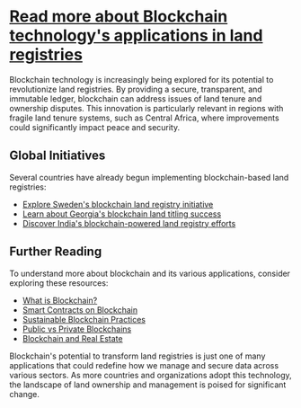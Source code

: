 # [Read more about Blockchain technology's applications in land registries](https://www.coindesk.com/markets/2021/03/22/is-blockchain-the-answer-to-fragile-land-tenure-how-improvements-in-central-africa-could-impact-peace-and-security/)

Blockchain technology is increasingly being explored for its potential to revolutionize land registries. By providing a secure, transparent, and immutable ledger, blockchain can address issues of land tenure and ownership disputes. This innovation is particularly relevant in regions with fragile land tenure systems, such as Central Africa, where improvements could significantly impact peace and security.

## Global Initiatives

Several countries have already begun implementing blockchain-based land registries:

- [Explore Sweden's blockchain land registry initiative](https://www.worldbank.org/en/news/feature/2017/06/14/sweden-land-registry-makes-strides-toward-the-future)
- [Learn about Georgia's blockchain land titling success](https://www.coindesk.com/business/2020/03/09/land-registry-in-georgia-expands-use-of-bitfury-blockchain/)
- [Discover India's blockchain-powered land registry efforts](https://economictimes.indiatimes.com/small-biz/security-tech/technology/andhra-pradesh-to-pilot-blockchain-in-land-records-before-other-states/articleshow/62040516.cms)

## Further Reading

To understand more about blockchain and its various applications, consider exploring these resources:

- [What is Blockchain?](https://www.license-token.com/wiki/what-is-blockchain)
- [Smart Contracts on Blockchain](https://www.license-token.com/wiki/smart-contracts-on-blockchain)
- [Sustainable Blockchain Practices](https://www.license-token.com/wiki/sustainable-blockchain-practices)
- [Public vs Private Blockchains](https://www.license-token.com/wiki/public-vs-private-blockchains)
- [Blockchain and Real Estate](https://www.license-token.com/wiki/blockchain-and-real-estate)

Blockchain's potential to transform land registries is just one of many applications that could redefine how we manage and secure data across various sectors. As more countries and organizations adopt this technology, the landscape of land ownership and management is poised for significant change.